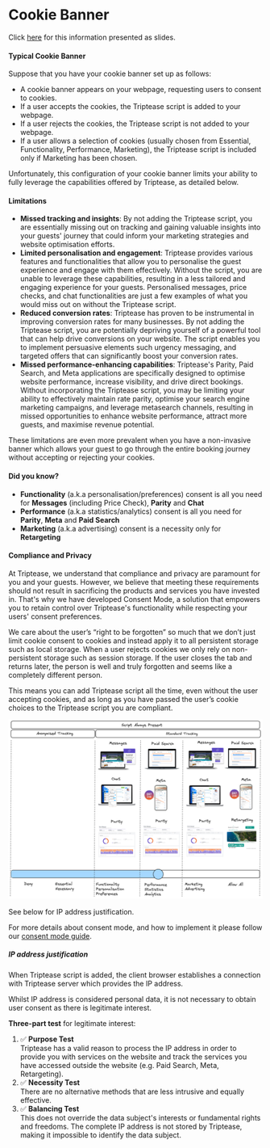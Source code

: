 # Cookie Banner

Click [here](https://docs.google.com/presentation/d/e/2PACX-1vRVHfDzQz20ImWnvZPYFOQjIzEcisev8GafW2VvEVckTB1t-1VkfpgMIoytGip1KT8rT47FPFlP7wrl/pub?start=false&loop=false&delayms=3000) for this information presented as slides.

#### Typical Cookie Banner
Suppose that you have your cookie banner set up as follows:

- A cookie banner appears on your webpage, requesting users to consent to cookies.
- If a user accepts the cookies, the Triptease script is added to your webpage.
- If a user rejects the cookies, the Triptease script is not added to your webpage.
- If a user allows a selection of cookies (usually chosen from Essential, Functionality, Performance, Marketing), the Triptease script is included only if Marketing has been chosen.

Unfortunately, this configuration of your cookie banner limits your ability to fully leverage the capabilities offered by Triptease, as detailed below.

#### Limitations

- **Missed tracking and insights**: By not adding the Triptease script, you are essentially missing out on tracking and gaining valuable insights into your guests' journey that could inform your marketing strategies and website optimisation efforts.
- **Limited personalisation and engagement**: Triptease provides various features and functionalities that allow you to personalise the guest experience and engage with them effectively. Without the script, you are unable to leverage these capabilities, resulting in a less tailored and engaging experience for your guests. Personalised messages, price checks, and chat functionalities are just a few examples of what you would miss out on without the Triptease script.
- **Reduced conversion rates**: Triptease has proven to be instrumental in improving conversion rates for many businesses. By not adding the Triptease script, you are potentially depriving yourself of a powerful tool that can help drive conversions on your website. The script enables you to implement persuasive elements such urgency messaging, and targeted offers that can significantly boost your conversion rates.
- **Missed performance-enhancing capabilities**: Triptease's Parity, Paid Search, and Meta applications are specifically designed to optimise website performance, increase visibility, and drive direct bookings. Without incorporating the Triptease script, you may be limiting your ability to effectively maintain rate parity, optimise your search engine marketing campaigns, and leverage metasearch channels, resulting in missed opportunities to enhance website performance, attract more guests, and maximise revenue potential.

These limitations are even more prevalent when you have a non-invasive banner which allows your guest to go through the entire booking journey without accepting or rejecting your cookies.

#### Did you know?

- **Functionality** (a.k.a personalisation/preferences) consent is all you need for **Messages** (including Price Check), **Parity** and **Chat**
- **Performance** (a.k.a statistics/analytics) consent is all you need for **Parity**, **Meta** and **Paid Search**
- **Marketing** (a.k.a advertising) consent is a necessity only for **Retargeting**

#### Compliance and Privacy

At Triptease, we understand that compliance and privacy are paramount for you and your guests. However, we believe that meeting these requirements should not result in sacrificing the products and services you have invested in. That's why we have developed Consent Mode, a solution that empowers you to retain control over Triptease's functionality while respecting your users' consent preferences.

We care about the user’s “right to be forgotten” so much that we don’t just limit cookie consent to cookies and instead apply it to all persistent storage such as local storage. When a user rejects cookies we only rely on non-persistent storage such as session storage. If the user closes the tab and returns later, the person is well and truly forgotten and seems like a completely different person.

This means you can add Triptease script all the time, even without the user accepting cookies, and as long as you have passed the user’s cookie choices to the Triptease script you are compliant.

![functionality-scaling-based-on-consent](assets/images/functionality-scaling-based-on-consent.png)

See below for IP address justification.

For more details about consent mode, and how to implement it please follow our [consent mode guide](https://docs.triptease.io/consent).

##### IP address justification

When Triptease script is added, the client browser establishes a connection with Triptease server which provides the IP address.

Whilst IP address is considered personal data, it is not necessary to obtain user consent as there is legitimate interest.

**Three-part test** for legitimate interest:
1. ✅ **Purpose Test**  
Triptease has a valid reason to process the IP address in order to provide you with services on the website and track the services you have accessed outside the website (e.g. Paid Search, Meta, Retargeting).
2. ✅ **Necessity Test**  
There are no alternative methods that are less intrusive and equally effective.
3. ✅ **Balancing Test**  
This does not override the data subject's interests or fundamental rights and freedoms. The complete IP address is not stored by Triptease, making it impossible to identify the data subject.
